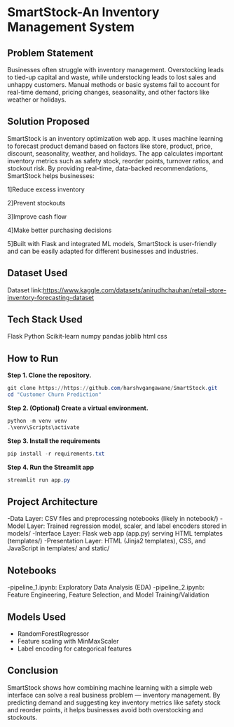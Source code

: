 # SmartStock-An Inventory Management System

## Problem Statement
Businesses often struggle with inventory management. Overstocking leads to tied-up capital and waste, while understocking leads to lost sales and unhappy customers. Manual methods or basic systems fail to account for real-time demand, pricing changes, seasonality, and other factors like weather or holidays.

## Solution Proposed
SmartStock is an inventory optimization web app.
It uses machine learning to forecast product demand based on factors like store, product, price, discount, seasonality, weather, and holidays. The app calculates important inventory metrics such as safety stock, reorder points, turnover ratios, and stockout risk. By providing real-time, data-backed recommendations, SmartStock helps businesses:

1]Reduce excess inventory

2]Prevent stockouts

3]Improve cash flow

4]Make better purchasing decisions

5]Built with Flask and integrated ML models, SmartStock is user-friendly and can be easily adapted for different businesses and industries.


## Dataset Used
Dataset link:https://www.kaggle.com/datasets/anirudhchauhan/retail-store-inventory-forecasting-dataset

## Tech Stack Used
Flask
Python
Scikit-learn
numpy
pandas
joblib
html
css


## How to Run
**Step 1. Clone the repository.**
```powershell
git clone https://https://github.com/harshvgangawane/SmartStock.git
cd "Customer Churn Prediction"
```
**Step 2. (Optional) Create a virtual environment.**
```powershell
python -m venv venv
.\venv\Scripts\activate
```
**Step 3. Install the requirements**
```powershell
pip install -r requirements.txt
```
**Step 4. Run the Streamlit app**
```powershell
streamlit run app.py
```

## Project Architecture
-Data Layer: CSV files and preprocessing notebooks (likely in notebook/)
-Model Layer: Trained regression model, scaler, and label encoders stored in models/
-Interface Layer: Flask web app (app.py) serving HTML templates (templates/)
-Presentation Layer: HTML (Jinja2 templates), CSS, and JavaScript in templates/ and static/

## Notebooks
-pipeline_1.ipynb: Exploratory Data Analysis (EDA)
-pipeline_2.ipynb: Feature Engineering, Feature Selection, and Model Training/Validation

## Models Used
- RandomForestRegressor
- Feature scaling with MinMaxScaler
- Label encoding for categorical features

## Conclusion
SmartStock shows how combining machine learning with a simple web interface can solve a real business problem — inventory management. By predicting demand and suggesting key inventory metrics like safety stock and reorder points, it helps businesses avoid both overstocking and stockouts.

